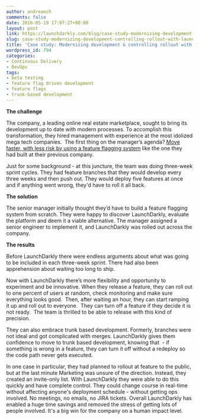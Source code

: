 ```yaml
---
author: andreaech
comments: false
date: 2016-05-19 17:07:27+00:00
layout: post
link: https://launchdarkly.com/blog/case-study-modernizing-development-controlling-rollout-with-launchdarkly/
slug: case-study-modernizing-development-controlling-rollout-with-launchdarkly
title: 'Case study: Modernizing development & controlling rollout with LaunchDarkly'
wordpress_id: 794
categories:
- Continuous Delivery
- DevOps
tags:
- beta testing
- feature flag driven development
- feature flags
- trunk-based development
---
```


**The challenge**

The company, a leading online real estate marketplace, sought to bring its development up to date with modern processes. To accomplish this transformation, they hired management with experience at the most idolized mega tech companies.  The first thing on the manager’s agenda? [Move faster, with less risk by using a feature flagging system](https://blog.launchdarkly.com/risk-elimination-and-the-launchdarkly-value-add/) like the one they had built at their previous company.  

Just for some background - at this juncture, the team was doing three-week sprint cycles. They had feature branches that they would develop every three weeks and then push out. They would deploy five features at once and if anything went wrong, they'd have to roll it all back.  

**<!-- more -->The solution**

The senior manager initially thought they’d have to build a feature flagging system from scratch. They were happy to discover LaunchDarkly, evaluate the platform and deem it a viable alternative. The manager assigned a senior engineer to implement it, and LaunchDarkly was rolled out across the company. 

**The results**

Before LaunchDarkly there were endless arguments about what was going to be included in each three-week sprint. There had also been apprehension about waiting too long to ship.  

Now with LaunchDarkly there’s more flexibility and opportunity to experiment and be innovative. When they release a feature, they can roll out to one percent of users at random, check monitoring and make sure everything looks good.  Then, after waiting an hour, they can start ramping it up and roll out to everyone.  They can turn off a feature if they decide it is not ready.  The team is thrilled to be able to release with this kind of precision.   

They can also embrace trunk based development. Formerly, branches were not ideal and got complicated with merges. LaunchDarkly gives them confidence to move to trunk based development, knowing that  - if something is wrong in a feature, they can turn it off without a redeploy so the code path never gets executed.  

In one case in particular, they had planned to rollout at feature to the public, but at the last minute Marketing was unsure of the direction. Instead, they created an invite-only list. With LaunchDarkly they were able to do this quickly and have complete control. They could change course in real-time without affecting anyone's deployment schedule - without getting ops involved. No meetings, no emails, no JIRA tickets. Overall LaunchDarkly has enabled a huge time savings and removed the stress of getting lots of people involved. It's a big win for the company on a human impact level. 
